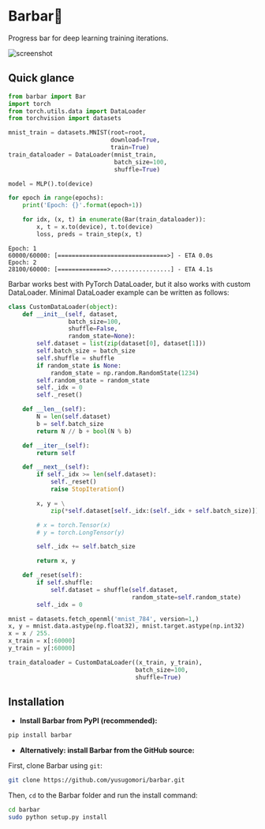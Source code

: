 # Barbar💈
Progress bar for deep learning training iterations.

![screenshot](https://user-images.githubusercontent.com/770299/55931402-3bb76000-5c60-11e9-9686-f6ae23adcaf0.png)



## Quick glance

```python
from barbar import Bar
import torch
from torch.utils.data import DataLoader
from torchvision import datasets

mnist_train = datasets.MNIST(root=root,
                             download=True,
                             train=True)
train_dataloader = DataLoader(mnist_train,
                              batch_size=100,
                              shuffle=True)

model = MLP().to(device)

for epoch in range(epochs):
    print('Epoch: {}'.format(epoch+1))

    for idx, (x, t) in enumerate(Bar(train_dataloader)):
        x, t = x.to(device), t.to(device)
        loss, preds = train_step(x, t)
```

```
Epoch: 1
60000/60000: [===============================>] - ETA 0.0s
Epoch: 2
28100/60000: [==============>.................] - ETA 4.1s
```

Barbar works best with PyTorch DataLoader, but it also works with custom DataLoader. Minimal DataLoader example can be written as follows:

```python
class CustomDataLoader(object):
    def __init__(self, dataset,
                 batch_size=100,
                 shuffle=False,
                 random_state=None):
        self.dataset = list(zip(dataset[0], dataset[1]))
        self.batch_size = batch_size
        self.shuffle = shuffle
        if random_state is None:
            random_state = np.random.RandomState(1234)
        self.random_state = random_state
        self._idx = 0
        self._reset()

    def __len__(self):
        N = len(self.dataset)
        b = self.batch_size
        return N // b + bool(N % b)

    def __iter__(self):
        return self

    def __next__(self):
        if self._idx >= len(self.dataset):
            self._reset()
            raise StopIteration()

        x, y = \
            zip(*self.dataset[self._idx:(self._idx + self.batch_size)])

        # x = torch.Tensor(x)
        # y = torch.LongTensor(y)

        self._idx += self.batch_size

        return x, y

    def _reset(self):
        if self.shuffle:
            self.dataset = shuffle(self.dataset,
                                   random_state=self.random_state)
        self._idx = 0

mnist = datasets.fetch_openml('mnist_784', version=1,)
x, y = mnist.data.astype(np.float32), mnist.target.astype(np.int32)
x = x / 255.
x_train = x[:60000]
y_train = y[:60000]

train_dataloader = CustomDataLoader((x_train, y_train),
                                    batch_size=100,
                                    shuffle=True)
```

## Installation

- **Install Barbar from PyPI (recommended):**

```sh
pip install barbar
```

- **Alternatively: install Barbar from the GitHub source:**

First, clone Barbar using `git`:

```sh
git clone https://github.com/yusugomori/barbar.git
```

 Then, `cd` to the Barbar folder and run the install command:
```sh
cd barbar
sudo python setup.py install
```
